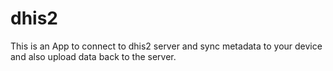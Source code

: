 # dhis2
This is an App to connect to dhis2 server and sync metadata to your device and also upload data back to the server.

